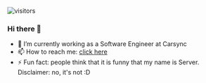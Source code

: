 ![visitors](https://visitor-badge.glitch.me/badge?page_id=red17electro.red17electro)

### Hi there 👋
- 🔭 I’m currently working as a Software Engineer at Carsync
- 📫 How to reach me: [click here](https://t.me/red17electro)
- ⚡ Fun fact: people think that it is funny that my name is Server. Disclaimer: no, it's not :D 

<!--
**red17electro/red17electro** is a ✨ _special_ ✨ repository because its `README.md` (this file) appears on your GitHub profile.

Here are some ideas to get you started:

- 🔭 I’m currently working on ...
- 🌱 I’m currently learning ...
- 👯 I’m looking to collaborate on ...
- 🤔 I’m looking for help with ...
- 💬 Ask me about ...
- 📫 How to reach me: ...
- 😄 Pronouns: ...
- ⚡ Fun fact: ...
-->
